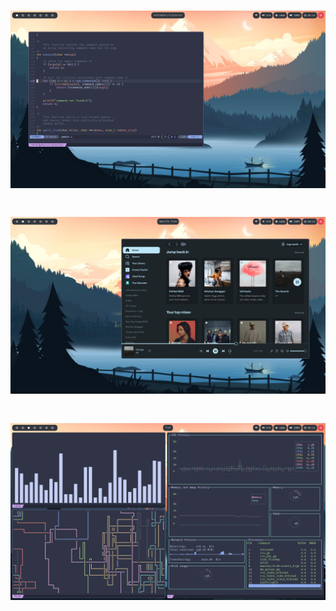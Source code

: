 <h1 align="center">
    <img alt="screenshot 1" src="https://github.com/some0necoding/catppuccin-rice/blob/main/.github/screenshot_1.png"></img>
</h1>
<h1 align="center">
    <img alt="screenshot 2" src="https://github.com/some0necoding/catppuccin-rice/blob/main/.github/screenshot_2.png"></img>
</h1>
<h1 align="center">
    <img alt="screenshot 2" src="https://github.com/some0necoding/catppuccin-rice/blob/main/.github/screenshot_3.png"></img>
</h1>
